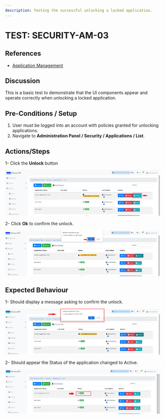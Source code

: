 ```yaml
---
description: Testing the successful unlocking a locked application.
---
```


# TEST: SECURITY-AM-03

## References

* [Application Management](broken-reference)

## Discussion

This is a basic test to demonstrate that the UI components appear and operate correctly when unlocking a locked application.

## Pre-Conditions / Setup

1. User must be logged into an account with policies granted for unlocking applications.
2. Navigate to **Administration Panel / Security / Applications / List**.

## Actions/Steps

1- Click the **Unlock** button

![](<../../../../../../../../.gitbook/assets/10 (3).jpg>)

2- Click  **Ok** to confirm the unlock.

![](<../../../../../../../../.gitbook/assets/12 (1).jpg>)

## Expected Behaviour

1- Should display a message asking to confirm the unlock.

![](../../../../../../../../.gitbook/assets/11.jpg)

2- Should appear the Status of the application changed to Active.

![](<../../../../../../../../.gitbook/assets/13 (1).jpg>)
